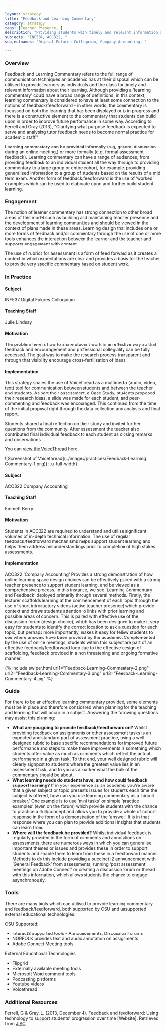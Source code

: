 ```yaml
---

layout: strategy
title: "Feedback and Learning Commentary"
category: strategy
tags: [Teacher Presence, ]
description: "Providing students with timely and relevant information about their learning."
subjects: "INF537, ACC322, "
subjectnames: "Digital Futures Colloquium, Company Accounting, "

---
```


### Overview

Feedback and Learning Commentary refers to the full range of communication techniques an academic has at their disposal which can be utilised to provide learners as individuals and the class for timely and relevant information about their learning. Although providing a ‘learning commentary’ could have a broad range of definitions, in this context, learning commentary is considered to have at least some connection to the notions of feedback/feedforward - in other words, the commentary is focussed on both the learning that has been displayed or is in progress and there is a constructive element to the commentary that students can build upon in order to improve future performance in some way. According to Ferrell and Gray (2013), "Clarifying what purpose feedback is expected to serve and analysing tutor feedback needs to become normal practice for academic staff."

Learning commentary can be provided informally (e.g, general discussion during an online meeting,) or more formally (e.g. formal assessment feedback). Learning commentary can have a range of audiences, from providing feedback to an individual student all the way through to providing commentary to a large group or entire cohort, for example, providing generalised information to a group of students based on the results of a mid term exam. Another form of feedback/feedforward is the use of ‘worked’ examples which can be used to elaborate upon and further build student learning.

### Engagement

The notion of learner commentary has strong connection to other broad areas of this model such as building and maintaining teacher presence and the development of learning communities and should be viewed in the context of plans made in these areas. Learning design that includes one or more forms of feedback and/or commentary through the use of one or more tools enhances the interaction between the learner and the teacher and supports engagement with content.

The use of rubrics for assessment is a form of feed forward as it creates a context in which expectations are clear and provides a basis for the teacher to provide very specific commentary based on student work.

### In Practice
<div class="u-release practice" >

<div class="practice-item">
<div class="practice-content" markdown="1">

#### Subject

INF537 Digital Futures Colloquium

#### Teaching Staff

Julie Lindsay

#### Motivation

The problem here is how to share student work in an effective way so that feedback and encouragement and professional collegiality can be fully accessed. The goal was to make the research process transparent and through that visibility encourage cross-fertilisation of ideas.

#### Implementation

This strategy shares the use of Voicethread as a multimedia (audio, video, text) tool for communication between students and between the teacher and students. As part their assessment, a Case Study, students proposed their research ideas, a slide was made for each student, and peer-commenting and feedback was encouraged. This continued from the time of the initial proposal right through the data collection and analysis and final report.

Students shared a final reflection on their study and invited further questions from the community. After assessment the teacher also contributed final individual feedback to each student as closing remarks and observations.

You can [view the VoiceThread](https://voicethread.com/share/8103352/) here.

![Screenshot of Voicethread](../images/practices/Feedback-Learning Commentary-1.png){: .u-full-width}

</div>
</div>

<div class="practice-item">
<div class="practice-content" markdown="1">

#### Subject

ACC322 Company Accounting

#### Teaching Staff

Emmett Berry

#### Motivation

Students in ACC322 are required to understand and utilise significant volumes of in-depth technical information. The use of regular feedback/feedforward mechanisms helps support student learning and helps them address misunderstandings prior to completion of high stakes assessments.

#### Implementation

ACC322 ‘Company Accounting’ Provides a strong demonstration of how online learning space design choices can be effectively paired with a strong teacher presence to support student learning, and be viewed as a comprehensive process. In this instance, we see ‘Learning Commentary and Feedback’ deployed primarily through several methods. Firstly, the lecturer scaffolds learning at the commencement of each topic through the use of short introductory videos (active teacher presence) which provide context and draws students attention to links with prior learning and possible areas of concern. This is paired with effective use of the discussion forum (design choice), which has been designed to make it very easy for students to identify the correct location to ask a question for each topic, but perhaps more importantly, makes it easy for fellow students to see where answers have been provided by the academic. Complemented by the use of online meetings, students within this subject are part of an effective feedback/feedforward loop due to the effective design of scaffolding, feedback provided in a non threatening and ongoing formative manner.

{% include swiper.html url1="Feedback-Learning-Commentary-2.png" url2="Feedback-Learning-Commentary-3.png" url3="Feedback-Learning-Commentary-4.jpg" %}


</div>
</div>
</div>

### Guide

For there to be an effective learning commentary provided, some elements must be in place and therefore considered when planning for the teaching and learning that will occur in a subject. Answering the following questions may assist this planning:

* **What are you going to provide feedback/feedforward on?** Whilst providing feedback on assignments or other assessment tasks is an expected and standard part of assessment practice, using a well designed rubric to base specific recommendations for improved future performance and steps to make these improvements is something which students often value as much as comments which reflect the actual performance in a given task. To that end, your well designed rubric will clearly signpost to students where the greatest value lies in an assessment task, and to you as a marker what the bulk of the commentary should be about.
* **What learning needs do students have, and how could feedback support learning?** If in your experience as an academic you’re aware that a given subject or topic presents issues for students each time the subject is offered, how can you use learning commentary as a ‘circuit breaker.’ One example is to use ‘mini tasks’ or simple ‘practice examples’ (even on the forum) which provide students with the chance to practice a skill/concept and allows you to provide a whole of cohort response in the form of a demonstration of the ‘answer.’ It is in that response where you can plan to provide additional insights that students can learn from.
* **Where will the feedback be provided?** Whilst individual feedback is regularly provided in the form of comments and annotations on assessments, there are numerous ways in which you can generalise important themes or issues and provides these in order to support students and enable them to learn from these in a feedforward manner. Methods to do this include providing a succinct i2 announcement with ‘General Feedback’ from assessments, running ‘post assessment’ meetings on Adobe Connect’ or creating a discussion forum or thread with this information, which allows students the chance to engage asynchronously.

### Tools

There are many tools which can utilised to provide learning commentary and feedback/feedforward, both supported by CSU and unsupported external educational technologies.

CSU Supported:

* Interact2 supported tools - Announcements, Discussion Forums
* NORFOLK provides text and audio annotation on assignments
* Adobe Connect Meeting tools

External Educational Technologies

* Flipgrid
* Externally available meeting tools
* Microsoft Word comment tools
* Podcasting platforms
* Youtube videos
* Voicethread

### Additional Resources

<div class="apa-ref" markdown="1">

Ferrell, G & Gray, L. (2013, December 4). Feedback and feedforward: Using technology to support students’ progression over time [Website]. Retrieved from [JISC](https://www.jisc.ac.uk/guides/feedback-and-feed-forward)

</div>
